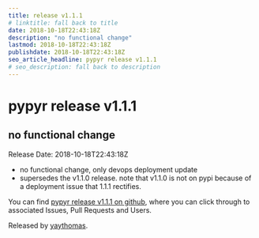 ```yaml
---
title: release v1.1.1
# linktitle: fall back to title
date: 2018-10-18T22:43:18Z
description: "no functional change"
lastmod: 2018-10-18T22:43:18Z
publishdate: 2018-10-18T22:43:18Z
seo_article_headline: pypyr release v1.1.1
# seo_description: fall back to description
---
```

# pypyr release v1.1.1
## no functional change
Release Date: 2018-10-18T22:43:18Z

- no functional change, only devops deployment update
- supersedes the v1.1.0 release. note that v1.1.0 is not on pypi because of a deployment issue that 1.1.1 rectifies.

You can find [pypyr release v1.1.1 on github](https://github.com/pypyr/pypyr/releases/tag/v1.1.1), where you can 
click through to associated Issues, Pull Requests and Users.

Released by [yaythomas](https://github.com/yaythomas).

